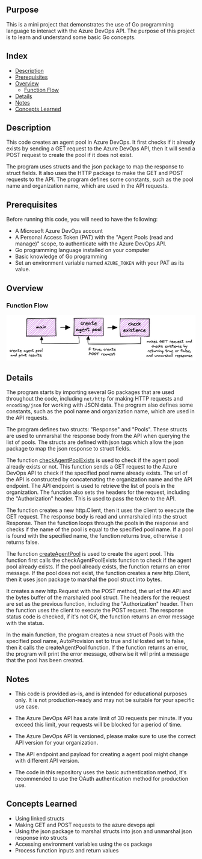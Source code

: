 ## Purpose
This is a mini project that demonstrates the use of Go programming language to interact with the Azure DevOps API. The purpose of this project is to learn and understand some basic Go concepts.

## Index
* [Description](#description)
* [Prerequisites](#prerequisites)
* [Overview](#overview)
    * [Function Flow](#function-flow)
* [Details](#details)
* [Notes](#Notes)
* [Concepts Learned](#concepts-learned)

## Description
This code creates an agent pool in Azure DevOps. It first checks if it already exists by sending a GET request to the Azure DevOps API, then it will send a POST request to create the pool if it does not exist.

The program uses structs and the json package to map the response to struct fields. It also uses the HTTP package to make the GET and POST requests to the API. The program defines some constants, such as the pool name and organization name, which are used in the API requests.

## Prerequisites
Before running this code, you will need to have the following:

- A Microsoft Azure DevOps account
- A Personal Access Token (PAT) with the "Agent Pools (read and manage)" scope, to authenticate with the Azure DevOps API.
- Go programming language installed on your computer
- Basic knowledge of Go programming
- Set an environment variable named `AZURE_TOKEN` with your PAT as its value.

## Overview
### Function Flow

![Rest Api](/images/rest-api.png "rest api")

## Details

The program starts by importing several Go packages that are used throughout the code, including `net/http` for making HTTP requests and `encoding/json` for working with JSON data. The program also defines some constants, such as the pool name and organization name, which are used in the API requests.

The program defines two structs: "Response" and "Pools". These structs are used to unmarshal the response body from the API when querying the list of pools. The structs are defined with json tags which allow the json package to map the json response to struct fields.

The function [checkAgentPoolExists](https://github.com/dkooll/go-azdo-restapi/blob/09ae17b16452ae1e85d0298f6e63eca4e4095b14/main.go#L28) is used to check if the agent pool already exists or not. This function sends a GET request to the Azure DevOps API to check if the specified pool name already exists. The url of the API is constructed by concatenating the organization name and the API endpoint. The API endpoint is used to retrieve the list of pools in the organization. The function also sets the headers for the request, including the "Authorization" header. This is used to pass the token to the API.

The function creates a new http.Client, then it uses the client to execute the GET request. The response body is read and unmarshaled into the struct Response. Then the function loops through the pools in the response and checks if the name of the pool is equal to the specified pool name. If a pool is found with the specified name, the function returns true, otherwise it returns false.

The function [createAgentPool](https://github.com/dkooll/go-azdo-restapi/blob/09ae17b16452ae1e85d0298f6e63eca4e4095b14/main.go#L62) is used to create the agent pool. This function first calls the checkAgentPoolExists function to check if the agent pool already exists. If the pool already exists, the function returns an error message. If the pool does not exist, the function creates a new http.Client, then it uses json package to marshal the pool struct into bytes.

It creates a new http.Request with the POST method, the url of the API and the bytes buffer of the marshaled pool struct. The headers for the request are set as the previous function, including the "Authorization" header. Then the function uses the client to execute the POST request. The response status code is checked, if it's not OK, the function returns an error message with the status.

In the main function, the program creates a new struct of Pools with the specified pool name, AutoProvision set to true and IsHosted set to false, then it calls the createAgentPool function. If the function returns an error, the program will print the error message, otherwise it will print a message that the pool has been created.

## Notes

- This code is provided as-is, and is intended for educational purposes only. It is not production-ready and may not be suitable for your specific use case.

- The Azure DevOps API has a rate limit of 30 requests per minute. If you exceed this limit, your requests will be blocked for a period of time.

- The Azure DevOps API is versioned, please make sure to use the correct API version for your organization.
- The API endpoint and payload for creating a agent pool might change with different API version.
- The code in this repository uses the basic authentication method, it's recommended to use the OAuth authentication method for production use.

## Concepts Learned

- Using linked structs
- Making GET and POST requests to the azure devops api
- Using the json package to marshal structs into json and unmarshal json response into structs
- Accessing environment variables using the os package
- Process function inputs and return values